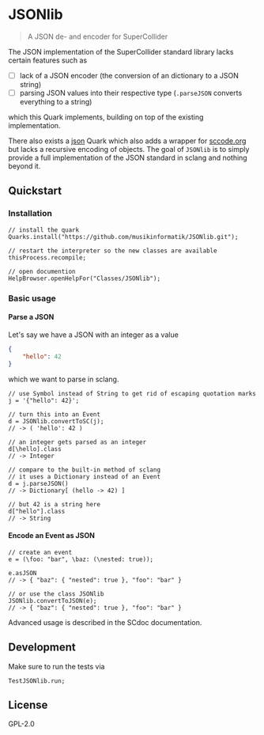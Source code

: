 # JSONlib

> A JSON de- and encoder for SuperCollider

The JSON implementation of the SuperCollider standard library lacks certain features such as

* [ ] lack of a JSON encoder (the conversion of an dictionary to a JSON string)
* [ ] parsing JSON values into their respective type (`.parseJSON` converts everything to a string)

which this Quark implements, building on top of the existing implementation.

There also exists a [json](https://github.com/supercollider-quarks/json) Quark which also adds a wrapper for [sccode.org](https://sccode.org) but lacks a recursive encoding of objects.
The goal of `JSONlib` is to simply provide a full implementation of the JSON standard in sclang and nothing beyond it.

## Quickstart

### Installation

```supercollider
// install the quark
Quarks.install("https://github.com/musikinformatik/JSONlib.git");

// restart the interpreter so the new classes are available
thisProcess.recompile;

// open documention
HelpBrowser.openHelpFor("Classes/JSONlib");
```

### Basic usage

#### Parse a JSON

Let's say we have a JSON with an integer as a value

```json
{
    "hello": 42
}
```

which we want to parse in sclang.

```supercollider
// use Symbol instead of String to get rid of escaping quotation marks
j = '{"hello": 42}';

// turn this into an Event
d = JSONlib.convertToSC(j);
// -> ( 'hello': 42 )

// an integer gets parsed as an integer
d[\hello].class
// -> Integer

// compare to the built-in method of sclang
// it uses a Dictionary instead of an Event
d = j.parseJSON()
// -> Dictionary[ (hello -> 42) ]

// but 42 is a string here
d["hello"].class
// -> String
```

#### Encode an Event as JSON

```supercollider
// create an event
e = (\foo: "bar", \baz: (\nested: true));

e.asJSON
// -> { "baz": { "nested": true }, "foo": "bar" }

// or use the class JSONlib
JSONlib.convertToJSON(e);
// -> { "baz": { "nested": true }, "foo": "bar" }
```

Advanced usage is described in the SCdoc documentation.

## Development

Make sure to run the tests via

```supercollider
TestJSONlib.run;
```

## License

GPL-2.0
